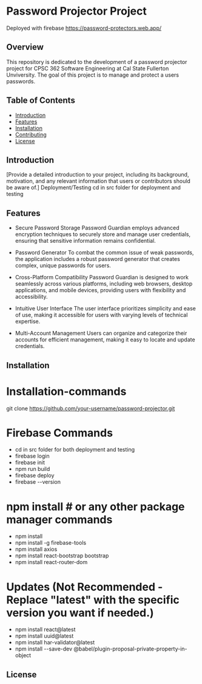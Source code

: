 # Password Projector Project
Deployed with firebase
https://password-protectors.web.app/

## Overview
This repository is dedicated to the development of a password projector project for CPSC 362 Software Engineering at Cal State Fullerton Unviversity. The goal of this project is to manage and protect a users passwords.

## Table of Contents
- [Introduction](#introduction)
- [Features](#features)
- [Installation](#installation)
- [Contributing](#contributing)
- [License](#license)

## Introduction
[Provide a detailed introduction to your project, including its background, motivation, and any relevant information that users or contributors should be aware of.]
Deployment/Testing
cd in src folder for deployment and testing

## Features
- Secure Password Storage
Password Guardian employs advanced encryption techniques to securely store and manage user credentials, ensuring that sensitive information remains confidential.

- Password Generator
To combat the common issue of weak passwords, the application includes a robust password generator that creates complex, unique passwords for users.

- Cross-Platform Compatibility
Password Guardian is designed to work seamlessly across various platforms, including web browsers, desktop applications, and mobile devices, providing users with flexibility and accessibility.

- Intuitive User Interface
The user interface prioritizes simplicity and ease of use, making it accessible for users with varying levels of technical expertise.

- Multi-Account Management
Users can organize and categorize their accounts for efficient management, making it easy to locate and update credentials.

## Installation
# Installation-commands
git clone https://github.com/your-username/password-projector.git

# Firebase Commands 
- cd in src folder for both deployment and testing
- firebase login
- firebase init
- npm run build
- firebase deploy 
- firebase --version

# npm install  # or any other package manager commands
- npm install
- npm install -g firebase-tools
- npm install axios
- npm install react-bootstrap bootstrap
- npm install react-router-dom

# Updates (Not Recommended - Replace "latest" with the specific version you want if needed.)
- npm install react@latest 
- npm install uuid@latest
- npm install har-validator@latest
- npm install --save-dev @babel/plugin-proposal-private-property-in-object

## License
